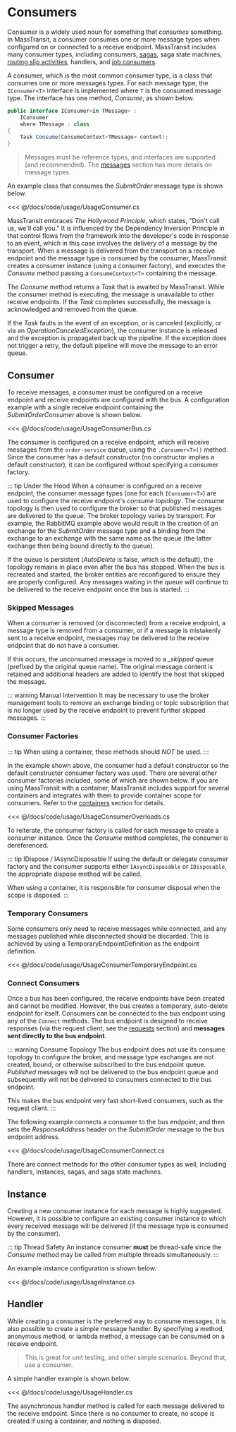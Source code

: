 # Consumers

Consumer is a widely used noun for something that _consumes_ something. In MassTransit, a consumer consumes one or more message types when configured on or connected to a receive endpoint. MassTransit includes many consumer types, including consumers, [sagas](/usage/sagas/), saga state machines, [routing slip activities](/advanced/courier/), handlers, and [job consumers](/advanced/job-consumers).

A consumer, which is the most common consumer type, is a class that consumes one or more messages types. For each message type, the `IConsumer<T>` interface is implemented where `T` is the consumed message type. The interface has one method, _Consume_, as shown below.

```cs
public interface IConsumer<in TMessage> :
    IConsumer
    where TMessage : class
{
    Task Consume(ConsumeContext<TMessage> context);
}
```

> Messages must be reference types, and interfaces are supported (and recommended). The [messages](/usage/messages) section has more details on message types. 

An example class that consumes the _SubmitOrder_ message type is shown below.

<<< @/docs/code/usage/UsageConsumer.cs

MassTransit embraces _The Hollywood Principle_, which states, "Don't call us, we'll call you." It is influenced by the Dependency Inversion Principle in that control flows from the framework into the developer's code in response to an event, which in this case involves the delivery of a message by the transport. When a message is delivered from the transport on a receive endpoint and the message type is consumed by the consumer, MassTransit creates a consumer instance (using a consumer factory), and executes the _Consume_ method passing a `ConsumeContext<T>` containing the message.

The _Consume_ method returns a _Task_ that is awaited by MassTransit. While the consumer method is executing, the message is unavailable to other receive endpoints. If the _Task_ completes successfully, the message is acknowledged and removed from the queue.

If the _Task_ faults in the event of an exception, or is canceled (explicitly, or via an _OperationCanceledException_), the consumer instance is released and the exception is propagated back up the pipeline. If the exception does not trigger a retry, the default pipeline will move the message to an error queue.

## Consumer

To receive messages, a consumer must be configured on a receive endpoint and receive endpoints are configured with the bus. A configuration example with a single receive endpoint containing the _SubmitOrderConsumer_ above is shown below.

<<< @/docs/code/usage/UsageConsumerBus.cs

The consumer is configured on a receive endpoint, which will receive messages from the `order-service` queue, using the `.Consumer<T>()` method. Since the consumer has a default constructor (no constructor implies a default constructor), it can be configured without specifying a consumer factory.

::: tip Under the Hood
When a consumer is configured on a receive endpoint, the consumer message types (one for each `IConsumer<T>`) are used to configure the receive endpoint's _consume topology_. The consume topology is then used to configure the broker so that published messages are delivered to the queue. The broker topology varies by transport. For example, the RabbitMQ example above would result in the creation of an exchange for the _SubmitOrder_ message type and a binding from the exchange to an exchange with the same name as the queue (the latter exchange then being bound directly to the queue).

If the queue is persistent (_AutoDelete_ is false, which is the default), the topology remains in place even after the bus has stopped. When the bus is recreated and started, the broker entities are reconfigured to ensure they are properly configured. Any messages waiting in the queue will continue to be delivered to the receive endpoint once the bus is started.
:::

### Skipped Messages

When a consumer is removed (or disconnected) from a receive endpoint, a message type is removed from a consumer, or if a message is mistakenly sent to a receive endpoint, messages may be delivered to the receive endpoint that do not have a consumer. 

If this occurs, the unconsumed message is moved to a *_skipped* queue (prefixed by the original queue name). The original message content is retained and additional headers are added to identify the host that skipped the message.

::: warning Manual Intervention
It may be necessary to use the broker management tools to remove an exchange binding or topic subscription that is no longer used by the receive endpoint to prevent further skipped messages.
:::

### Consumer Factories

::: tip 
When using a container, these methods should _NOT_ be used.
:::

In the example shown above, the consumer had a default constructor so the default constructor consumer factory was used. There are several other consumer factories included, some of which are shown below. If you are using MassTransit with a container, MassTransit includes support for several containers and integrates with them to provide container scope for consumers. Refer to the [containers](/usage/containers) section for details.

<<< @/docs/code/usage/UsageConsumerOverloads.cs

To reiterate, the consumer factory is called for each message to create a consumer instance. Once the _Consume_ method completes, the consumer is dereferenced.

::: tip IDispose / IAsyncDisposable
If using the default or delegate consumer factory and the consumer supports either `IAsyncDisposable` or `IDisposable`, the appropriate dispose method will be called.

When using a container, it is responsible for consumer disposal when the scope is disposed.
:::

### Temporary Consumers

Some consumers only need to receive messages while connected, and any messages published while disconnected should be discarded. This is achieved by using a TemporaryEndpointDefinition as the endpoint definition.

<<< @/docs/code/usage/UsageConsumerTemporaryEndpoint.cs

### Connect Consumers

Once a bus has been configured, the receive endpoints have been created and cannot be modified. However, the bus creates a temporary, auto-delete endpoint for itself. Consumers can be connected to the bus endpoint using any of the `Connect` methods. The bus endpoint is designed to receive responses (via the request client, see the [requests](/usage/requests) section) and **messages sent directly to the bus endpoint**.

::: warning Consume Topology
The bus endpoint does not use its consume topology to configure the broker, and message type exchanges are not created, bound, or otherwise subscribed to the bus endpoint queue. _Published_ messages will not be delivered to the bus endpoint queue and subsequently will not be delivered to consumers connected to the bus endpoint.

This makes the bus endpoint very fast short-lived consumers, such as the request client.
:::

The following example connects a consumer to the bus endpoint, and then sets the _ResponseAddress_ header on the _SubmitOrder_ message to the bus endpoint address.

<<< @/docs/code/usage/UsageConsumerConnect.cs

There are connect methods for the other consumer types as well, including handlers, instances, sagas, and saga state machines.

## Instance

Creating a new consumer instance for each message is highly suggested. However, it is possible to configure an existing consumer instance to which every received message will be delivered (if the message type is consumed by the consumer).

::: tip Thread Safety
An instance consumer **must** be thread-safe since the _Consume_ method may be called from multiple threads simultaneously.
:::

An example instance configuration is shown below.

<<< @/docs/code/usage/UsageInstance.cs

## Handler

While creating a consumer is the preferred way to consume messages, it is also possible to create a simple message handler. By specifying a method, anonymous method, or lambda method, a message can be consumed on a receive endpoint.

> This is great for unit testing, and other simple scenarios. Beyond that, use a consumer.

A simple handler example is shown below.

<<< @/docs/code/usage/UsageHandler.cs

The asynchronous handler method is called for each message delivered to the receive endpoint. Since there is no consumer to create, no scope is created if using a container, and nothing is disposed.
